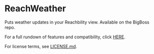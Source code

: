 ReachWeather
============

Puts weather updates in your Reachbility view. Available on the BigBoss repo.

For a full rundown of features and compatibility, click [HERE](http://akeaswaran.me/repo/depictions/reachweather.html).

For license terms, see [LICENSE.md](https://github.com/akeaswaran/ReachWeather/blob/master/LICENSE.md).
